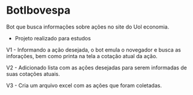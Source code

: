 # BotIbovespa

Bot que busca informações sobre ações no site do Uol economia. 
- Projeto realizado para estudos

V1 - Informando a ação desejada, o bot emula o novegador e busca as inforações, bem como printa na tela a cotação atual da ação.

V2 - Adicionado lista com as ações desejadas para serem informadas de suas cotações atuais.

V3 - Cria um arquivo excel com as ações que foram coletadas.
